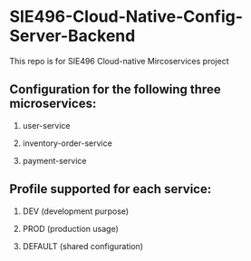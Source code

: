 # SIE496-Cloud-Native-Config-Server-Backend
This repo is for SIE496 Cloud-native Mircoservices project

## Configuration for the following three microservices:

1. user-service

2. inventory-order-service

3. payment-service

## Profile supported for each service:

1. DEV (development purpose)

2. PROD (production usage)

3. DEFAULT (shared configuration)


